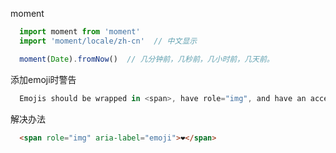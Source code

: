 moment  
```js
  import moment from 'moment'
  import 'moment/locale/zh-cn'  // 中文显示

  moment(Date).fromNow()  // 几分钟前，几秒前，几小时前，几天前。
```

添加emoji时警告
```js
  Emojis should be wrapped in <span>, have role="img", and have an accessible description with aria-label or aria-labelledby  jsx-a11y/accessible-emoji
```
解决办法
```html
  <span role="img" aria-label="emoji">❤️</span>
```